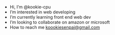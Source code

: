 -  Hi, I’m @kookie-cpu
-  I’m interested in web developing
-  I’m currently learning front end web dev
-  I’m looking to collaborate on amazon or microsoft
-  How to reach me koookiesenpai@gmail.com

<!---
kookie-cpu/kookie-cpu is a ✨ special ✨ repository because its `README.md` (this file) appears on your GitHub profile.
You can click the Preview link to take a look at your changes.
--->
